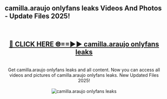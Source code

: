 <h2>camilla.araujo onlyfans leaks Videos And Photos - Update Files 2025!</h2>
<br>
<div align="center">
<h2><a href="https://linkcuts.com/hfmhzwbr" rel="nofollow">🔴 CLICK HERE 🌐==►► camilla.araujo onlyfans leaks</a></h2>
<br>
Get camilla.araujo onlyfans leaks and all content. Now you can access all videos and pictures of camilla.araujo onlyfans leaks. New Updated Files 2025!
<br>
<br>
<a href="https://linkcuts.com/hfmhzwbr" rel="nofollow" data-target="animated-image.originalLink"><img src="https://i.ibb.co.com/WyWwxjT/player-gif2.gif" alt="camilla.araujo onlyfans leaks" style="max-width: 100%; display: inline-block;" data-target="animated-image.originalImage"></a>
</div>
<br>